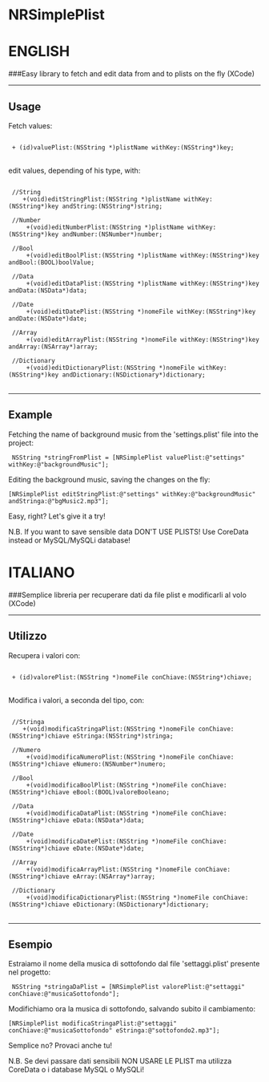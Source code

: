 NRSimplePlist
=============
ENGLISH
=============

###Easy library to fetch and edit data from and to plists on the fly (XCode)


---

## Usage


Fetch values:
<pre>
<code>
 + (id)valuePlist:(NSString *)plistName withKey:(NSString*)key;
</code>
</pre>


edit values, depending of his type, with:
<pre>
<code>
 //String
    +(void)editStringPlist:(NSString *)plistName withKey:(NSString*)key andString:(NSString*)string;

 //Number
	 +(void)editNumberPlist:(NSString *)plistName withKey:(NSString*)key andNumber:(NSNumber*)number;

 //Bool
	 +(void)editBoolPlist:(NSString *)plistName withKey:(NSString*)key andBool:(BOOL)boolValue;

 //Data
	 +(void)editDataPlist:(NSString *)plistName withKey:(NSString*)key andData:(NSData*)data;

 //Date
	 +(void)editDatePlist:(NSString *)nomeFile withKey:(NSString*)key andDate:(NSDate*)date;

 //Array
	 +(void)editArrayPlist:(NSString *)nomeFile withKey:(NSString*)key andArray:(NSArray*)array;

 //Dictionary
	 +(void)editDictionaryPlist:(NSString *)nomeFile withKey:(NSString*)key andDictionary:(NSDictionary*)dictionary;
</code>
</pre>

---
## Example

Fetching the name of background music from the 'settings.plist' file into the project:

	 NSString *stringFromPlist = [NRSimplePlist valuePlist:@"settings" withKey:@"backgroundMusic"];


Editing the background music, saving the changes on the fly:

	[NRSimplePlist editStringPlist:@"settings" withKey:@"backgroundMusic" andStringa:@"bgMusic2.mp3"];


Easy, right?
Let's give it a try!


N.B. If you want to save sensible data DON'T USE PLISTS! Use CoreData instead or MySQL/MySQLi database!




ITALIANO
=============
###Semplice libreria per recuperare dati da file plist e modificarli al volo (XCode)


---

## Utilizzo


Recupera i valori con:
<pre>
<code>
 + (id)valorePlist:(NSString *)nomeFile conChiave:(NSString*)chiave;
</code>
</pre>


Modifica i valori, a seconda del tipo, con:
<pre>
<code>
 //Stringa
    +(void)modificaStringaPlist:(NSString *)nomeFile conChiave:(NSString*)chiave eStringa:(NSString*)stringa;

 //Numero
	 +(void)modificaNumeroPlist:(NSString *)nomeFile conChiave:(NSString*)chiave eNumero:(NSNumber*)numero;

 //Bool
	 +(void)modificaBoolPlist:(NSString *)nomeFile conChiave:(NSString*)chiave eBool:(BOOL)valoreBooleano;

 //Data
	 +(void)modificaDataPlist:(NSString *)nomeFile conChiave:(NSString*)chiave eData:(NSData*)data;

 //Date
	 +(void)modificaDatePlist:(NSString *)nomeFile conChiave:(NSString*)chiave eDate:(NSDate*)date;

 //Array
	 +(void)modificaArrayPlist:(NSString *)nomeFile conChiave:(NSString*)chiave eArray:(NSArray*)array;

 //Dictionary
	 +(void)modificaDictionaryPlist:(NSString *)nomeFile conChiave:(NSString*)chiave eDictionary:(NSDictionary*)dictionary;
</code>
</pre>

---
## Esempio

Estraiamo il nome della musica di sottofondo dal file 'settaggi.plist' presente nel progetto:

	 NSString *stringaDaPlist = [NRSimplePlist valorePlist:@"settaggi" conChiave:@"musicaSottofondo"];


Modifichiamo ora la musica di sottofondo, salvando subito il cambiamento:

	[NRSimplePlist modificaStringaPlist:@"settaggi" conChiave:@"musicaSottofondo" eStringa:@"sottofondo2.mp3"];


Semplice no?
Provaci anche tu!


N.B. Se devi passare dati sensibili NON USARE LE PLIST ma utilizza CoreData o i database MySQL o MySQLi!
